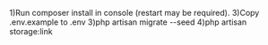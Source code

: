 1)Run composer install in console (restart may be required).
3)Copy .env.example to .env 
3)php artisan migrate --seed
4)php artisan storage:link
